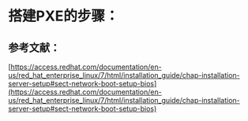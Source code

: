 # 搭建PXE的步骤：

## 参考文献：
[https://access.redhat.com/documentation/en-us/red_hat_enterprise_linux/7/html/installation_guide/chap-installation-server-setup#sect-network-boot-setup-bios](https://access.redhat.com/documentation/en-us/red_hat_enterprise_linux/7/html/installation_guide/chap-installation-server-setup#sect-network-boot-setup-bios)
